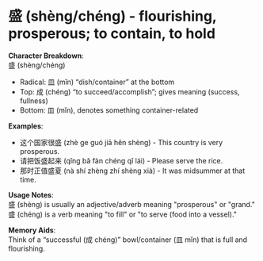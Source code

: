 # **盛 (shèng/chéng) - flourishing, prosperous; to contain, to hold**

**Character Breakdown**:  
盛 (shèng/chéng)  
- Radical: 皿 (mǐn) “dish/container” at the bottom  
- Top: 成 (chéng) “to succeed/accomplish”; gives meaning (success, fullness)  
- Bottom: 皿 (mǐn), denotes something container-related

**Examples**:  
- 这个国家很盛 (zhè ge guó jiā hěn shèng) - This country is very prosperous.  
- 请把饭盛起来 (qǐng bǎ fàn chéng qǐ lái) - Please serve the rice.  
- 那时正值盛夏 (nà shí zhèng zhí shèng xià) - It was midsummer at that time.

**Usage Notes**:  
盛 (shèng) is usually an adjective/adverb meaning "prosperous" or "grand."  
盛 (chéng) is a verb meaning "to fill" or "to serve (food into a vessel)."

**Memory Aids**:  
Think of a “successful (成 chéng)” bowl/container (皿 mǐn) that is full and flourishing.